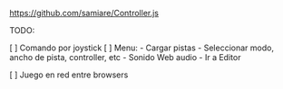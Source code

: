 
https://github.com/samiare/Controller.js

TODO:

  [ ] Comando por joystick
  [ ] Menu: 
        - Cargar pistas
        - Seleccionar modo, ancho de pista, controller, etc
        - Sonido Web audio
        - Ir a Editor
        
  [ ] Juego en red entre browsers